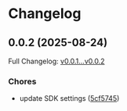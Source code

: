 # Changelog

## 0.0.2 (2025-08-24)

Full Changelog: [v0.0.1...v0.0.2](https://github.com/beeper/desktop-api-typescript/compare/v0.0.1...v0.0.2)

### Chores

* update SDK settings ([5cf5745](https://github.com/beeper/desktop-api-typescript/commit/5cf5745b8b07bdbe89099f3d3d25238cf155c33b))
